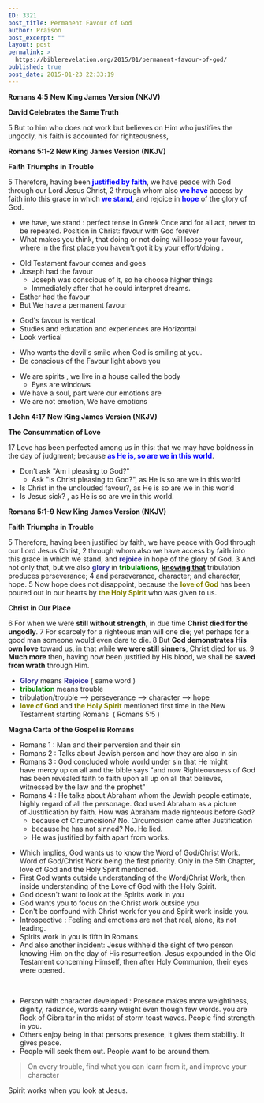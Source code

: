 ```yaml
---
ID: 3321
post_title: Permanent Favour of God
author: Praison
post_excerpt: ""
layout: post
permalink: >
  https://biblerevelation.org/2015/01/permanent-favour-of-god/
published: true
post_date: 2015-01-23 22:33:19
---
```

<strong>Romans 4:5</strong>
<strong> New King James Version (NKJV)</strong>

<strong>David Celebrates the Same Truth</strong>

5 But to him who does not work but believes on Him who justifies the ungodly, his faith is accounted for righteousness,

<strong>Romans 5:1-2</strong>
<strong> New King James Version (NKJV)</strong>

<strong>Faith Triumphs in Trouble</strong>

5 Therefore, having been <span style="color: #0000ff;"><strong>justified by faith</strong></span>, we have peace with God through our Lord Jesus Christ, 2 through whom also <span style="color: #0000ff;"><strong>we have</strong></span> access by faith into this grace in which <span style="color: #0000ff;"><strong>we stand</strong></span>, and rejoice in <span style="color: #0000ff;"><strong>hope</strong></span> of the glory of God.
<ul>
	<li>we have, we stand : perfect tense in Greek
Once and for all act, never to be repeated.
Position in Christ: favour with God forever</li>
	<li>What makes you think, that doing or not doing will loose your favour, where in the first place you haven't got it by your effort/doing .</li>
</ul>
<ul>
	<li>Old Testament favour comes and goes</li>
	<li>Joseph had the favour
<ul>
	<li>Joseph was conscious of it, so he choose higher things</li>
	<li>Immediately after that he could interpret dreams.</li>
</ul>
</li>
	<li>Esther had the favour</li>
	<li>But We have a permanent favour</li>
</ul>
<ul>
	<li>God's favour is vertical</li>
	<li>Studies and education and experiences are Horizontal</li>
	<li>Look vertical</li>
</ul>
<ul>
	<li>Who wants the devil's smile when God is smiling at you.</li>
	<li>Be conscious of the Favour light above you</li>
</ul>
<ul>
	<li>We are spirits , we live in a house called the body
<ul>
	<li>Eyes are windows</li>
</ul>
</li>
	<li>We have a soul, part were our emotions are</li>
	<li>We are not emotion, We have emotions</li>
</ul>
<strong>1 John 4:17</strong>
<strong> New King James Version (NKJV)</strong>

<strong>The Consummation of Love</strong>

17 Love has been perfected among us in this: that we may have boldness in the day of judgment; because <span style="color: #0000ff;"><strong>as He is, so are we in this world</strong></span>.
<ul>
	<li>Don't ask "Am i pleasing to God?"
<ul>
	<li>Ask "Is Christ pleasing to God?", as He is so are we in this world</li>
</ul>
</li>
	<li>Is Christ in the unclouded favour?, as He is so are we in this world</li>
	<li>Is Jesus sick? , as He is so are we in this world.</li>
</ul>
<strong>Romans 5:1-9</strong>
<strong> New King James Version (NKJV)</strong>

<strong>Faith Triumphs in Trouble</strong>

5 Therefore, having been justified by faith, we have peace with God through our Lord Jesus Christ, 2 through whom also we have access by faith into this grace in which we stand, and <span style="color: #333399;"><strong>rejoice</strong></span> in hope of the glory of God. 3 And not only that, but we also <span style="color: #333399;"><strong>glory</strong></span> in <span style="color: #008000;"><strong>tribulations</strong></span>, <span style="text-decoration: underline;"><strong>knowing that</strong></span> tribulation produces perseverance; 4 and perseverance, character; and character, hope. 5 Now hope does not disappoint, because the <span style="color: #808000;"><strong>love of God</strong></span> has been poured out in our hearts by <span style="color: #808000;"><strong>the Holy Spirit</strong></span> who was given to us.

<strong>Christ in Our Place</strong>

6 For when we were <strong>still without strength</strong>, in due time <strong>Christ died for the ungodly</strong>. 7 For scarcely for a righteous man will one die; yet perhaps for a good man someone would even dare to die. 8 But <strong>God demonstrates His own love</strong> toward us, in that while <strong>we were still sinners</strong>, Christ died for us. 9 <strong>Much more</strong> then, having now been justified by His blood, we shall be <strong>saved from wrath</strong> through Him.
<ul>
	<li><strong><span style="color: #333399;">Glory</span></strong> means <span style="color: #333399;"><strong>Rejoice</strong></span> ( same word )</li>
	<li><span style="color: #008000;"><strong>tribulation</strong></span> means trouble</li>
	<li>tribulation/trouble --&gt; perseverance --&gt; character --&gt; hope</li>
	<li><span style="color: #808000;"><strong>love of God</strong> </span>and <span style="color: #808000;"><strong>the Holy Spirit</strong></span> mentioned first time in the New Testament starting Romans  ( Romans 5:5 )</li>
</ul>
<strong>Magna Carta of the Gospel is Romans</strong>
<ul>
	<li>Romans 1 : Man and their perversion and their sin</li>
	<li>Romans 2 : Talks about Jewish person and how they are also in sin</li>
	<li>Romans 3 : God concluded whole world under sin that He might have mercy up on all and the bible says "and now Righteousness of God has been revealed faith to faith upon all up on all that believes, witnessed by the law and the prophet"</li>
	<li>Romans 4 : He talks about Abraham whom the Jewish people estimate, highly regard of all the personage. God used Abraham as a picture of Justification by faith. How was Abraham made righteous before God?
<ul>
	<li>because of Circumcision? No. Circumcision came after Justification</li>
	<li>because he has not sinned? No. He lied.</li>
	<li>He was justified by faith apart from works.</li>
</ul>
</li>
</ul>
<ul>
	<li>Which implies, God wants us to know the Word of God/Christ Work. Word of God/Christ Work being the first priority. Only in the 5th Chapter, love of God and the Holy Spirit mentioned.</li>
	<li>First God wants outside understanding of the Word/Christ Work, then inside understanding of the Love of God with the Holy Spirit.</li>
	<li>God doesn't want to look at the Spirits work in you</li>
	<li>God wants you to focus on the Christ work outside you</li>
	<li>Don't be confound with Christ work for you and Spirit work inside you.</li>
	<li>Introspective : Feeling and emotions are not that real, alone, its not leading.</li>
	<li>Spirits work in you is fifth in Romans.</li>
	<li>And also another incident: Jesus withheld the sight of two person knowing Him on the day of His resurrection. Jesus expounded in the Old Testament concerning Himself, then after Holy Communion, their eyes were opened.</li>
</ul>
&nbsp;
<ul>
	<li>Person with character developed : Presence makes more weightiness, dignity, radiance, words carry weight even though few words. you are Rock of Gibraltar in the midst of storm toast waves. People find strength in you.</li>
	<li>Others enjoy being in that persons presence, it gives them stability. It gives peace.</li>
	<li>People will seek them out. People want to be around them.</li>
</ul>
<blockquote>On every trouble, find what you can learn from it, and improve your character</blockquote>
Spirit works when you look at Jesus.